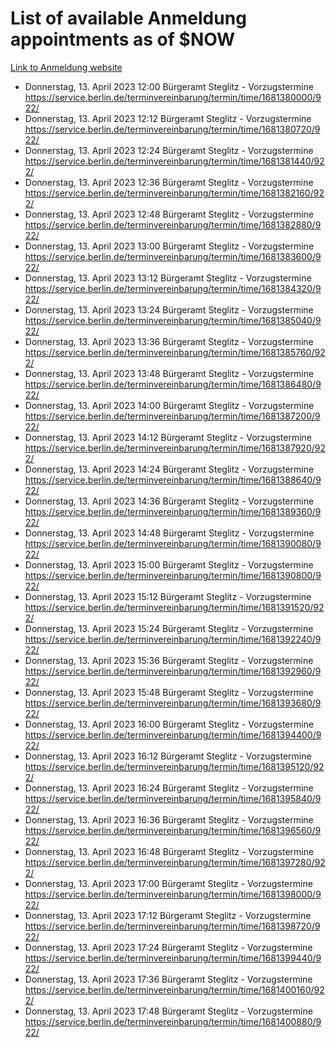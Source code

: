 # List of available Anmeldung appointments as of $NOW
[Link to Anmeldung website](https://service.berlin.de/terminvereinbarung/termin/tag.php?termin=1&anliegen[]=120686&dienstleisterlist=122210,122217,327316,122219,327312,122227,327314,122231,327346,122243,327348,122254,122252,329742,122260,329745,122262,329748,122271,327278,122273,327274,122277,327276,330436,122280,327294,122282,327290,122284,327292,122291,327270,122285,327266,122286,327264,122296,327268,150230,329760,122297,327286,122294,327284,122312,329763,122314,329775,122304,327330,122311,327334,122309,327332,317869,122281,327352,122279,329772,122283,122276,327324,122274,327326,122267,329766,122246,327318,122251,327320,122257,327322,122208,327298,122226,327300&herkunft=http%3A%2F%2Fservice.berlin.de%2Fdienstleistung%2F120686%2F)
- Donnerstag, 13. April 2023 12:00 Bürgeramt Steglitz - Vorzugstermine https://service.berlin.de/terminvereinbarung/termin/time/1681380000/922/
- Donnerstag, 13. April 2023 12:12 Bürgeramt Steglitz - Vorzugstermine https://service.berlin.de/terminvereinbarung/termin/time/1681380720/922/
- Donnerstag, 13. April 2023 12:24 Bürgeramt Steglitz - Vorzugstermine https://service.berlin.de/terminvereinbarung/termin/time/1681381440/922/
- Donnerstag, 13. April 2023 12:36 Bürgeramt Steglitz - Vorzugstermine https://service.berlin.de/terminvereinbarung/termin/time/1681382160/922/
- Donnerstag, 13. April 2023 12:48 Bürgeramt Steglitz - Vorzugstermine https://service.berlin.de/terminvereinbarung/termin/time/1681382880/922/
- Donnerstag, 13. April 2023 13:00 Bürgeramt Steglitz - Vorzugstermine https://service.berlin.de/terminvereinbarung/termin/time/1681383600/922/
- Donnerstag, 13. April 2023 13:12 Bürgeramt Steglitz - Vorzugstermine https://service.berlin.de/terminvereinbarung/termin/time/1681384320/922/
- Donnerstag, 13. April 2023 13:24 Bürgeramt Steglitz - Vorzugstermine https://service.berlin.de/terminvereinbarung/termin/time/1681385040/922/
- Donnerstag, 13. April 2023 13:36 Bürgeramt Steglitz - Vorzugstermine https://service.berlin.de/terminvereinbarung/termin/time/1681385760/922/
- Donnerstag, 13. April 2023 13:48 Bürgeramt Steglitz - Vorzugstermine https://service.berlin.de/terminvereinbarung/termin/time/1681386480/922/
- Donnerstag, 13. April 2023 14:00 Bürgeramt Steglitz - Vorzugstermine https://service.berlin.de/terminvereinbarung/termin/time/1681387200/922/
- Donnerstag, 13. April 2023 14:12 Bürgeramt Steglitz - Vorzugstermine https://service.berlin.de/terminvereinbarung/termin/time/1681387920/922/
- Donnerstag, 13. April 2023 14:24 Bürgeramt Steglitz - Vorzugstermine https://service.berlin.de/terminvereinbarung/termin/time/1681388640/922/
- Donnerstag, 13. April 2023 14:36 Bürgeramt Steglitz - Vorzugstermine https://service.berlin.de/terminvereinbarung/termin/time/1681389360/922/
- Donnerstag, 13. April 2023 14:48 Bürgeramt Steglitz - Vorzugstermine https://service.berlin.de/terminvereinbarung/termin/time/1681390080/922/
- Donnerstag, 13. April 2023 15:00 Bürgeramt Steglitz - Vorzugstermine https://service.berlin.de/terminvereinbarung/termin/time/1681390800/922/
- Donnerstag, 13. April 2023 15:12 Bürgeramt Steglitz - Vorzugstermine https://service.berlin.de/terminvereinbarung/termin/time/1681391520/922/
- Donnerstag, 13. April 2023 15:24 Bürgeramt Steglitz - Vorzugstermine https://service.berlin.de/terminvereinbarung/termin/time/1681392240/922/
- Donnerstag, 13. April 2023 15:36 Bürgeramt Steglitz - Vorzugstermine https://service.berlin.de/terminvereinbarung/termin/time/1681392960/922/
- Donnerstag, 13. April 2023 15:48 Bürgeramt Steglitz - Vorzugstermine https://service.berlin.de/terminvereinbarung/termin/time/1681393680/922/
- Donnerstag, 13. April 2023 16:00 Bürgeramt Steglitz - Vorzugstermine https://service.berlin.de/terminvereinbarung/termin/time/1681394400/922/
- Donnerstag, 13. April 2023 16:12 Bürgeramt Steglitz - Vorzugstermine https://service.berlin.de/terminvereinbarung/termin/time/1681395120/922/
- Donnerstag, 13. April 2023 16:24 Bürgeramt Steglitz - Vorzugstermine https://service.berlin.de/terminvereinbarung/termin/time/1681395840/922/
- Donnerstag, 13. April 2023 16:36 Bürgeramt Steglitz - Vorzugstermine https://service.berlin.de/terminvereinbarung/termin/time/1681396560/922/
- Donnerstag, 13. April 2023 16:48 Bürgeramt Steglitz - Vorzugstermine https://service.berlin.de/terminvereinbarung/termin/time/1681397280/922/
- Donnerstag, 13. April 2023 17:00 Bürgeramt Steglitz - Vorzugstermine https://service.berlin.de/terminvereinbarung/termin/time/1681398000/922/
- Donnerstag, 13. April 2023 17:12 Bürgeramt Steglitz - Vorzugstermine https://service.berlin.de/terminvereinbarung/termin/time/1681398720/922/
- Donnerstag, 13. April 2023 17:24 Bürgeramt Steglitz - Vorzugstermine https://service.berlin.de/terminvereinbarung/termin/time/1681399440/922/
- Donnerstag, 13. April 2023 17:36 Bürgeramt Steglitz - Vorzugstermine https://service.berlin.de/terminvereinbarung/termin/time/1681400160/922/
- Donnerstag, 13. April 2023 17:48 Bürgeramt Steglitz - Vorzugstermine https://service.berlin.de/terminvereinbarung/termin/time/1681400880/922/
